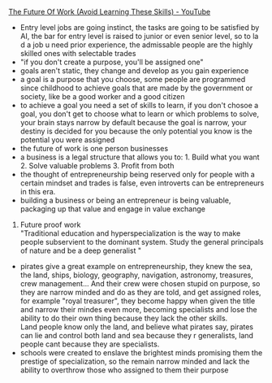 [The Future Of Work (Avoid Learning These Skills) - YouTube](https://www.youtube.com/watch?v=RS9qrdJLdmU&t=712s)
  
- Entry level jobs are going instinct, the tasks are going to be satisfied by AI, the bar for entry level is raised to junior or even senior level, so to la d a job u need prior experience, the admissable people are the highly skilled ones with selectable trades  
- "if you don't create a purpose, you'll be assigned one"  
- goals aren't static, they change and develop as you gain experience  
- a goal is a purpose that you choose, some people are programmed since childhood to achieve goals that are made by the government or society, like be a good worker and a good citizen  
- to achieve a goal you need a set of skills to learn, if you don't chosoe a goal, you don't get to choose what to learn or which problems to solve, your brain stays narrow by default because the goal is narrow, your destiny is decided for you because the only potential you know is the potential you were assigned  
- the future of work is one person businesses  
- a business is a legal structure that allows you to: 1. Build what you want 2. Solve valuable problems 3. Profit from both  
- the thought of entrepreneurship being reserved only for people with a certain mindset and trades is false, even introverts can be entrepreneurs in this era.  
- building a business or being an entrepreneur is being valuable, packaging up that value and engage in value exchange  
  
1. Future proof work  
"Traditional education and hyperspecialization is the way to make people subservient to the dominant system. Study the general principals of nature and be a deep generalist "  
- pirates give a great example on entrepreneurship, they knew the sea, the land, ships, biology, geography, navigation, astronomy, treasures, crew management... And their crew were chosen stupid on purpose, so they are narrow minded and do as they are told, and get assigned roles, for example "royal treasurer", they become happy when given the title and narrow their mindes even more, becoming specialists and lose the ability to do their own thing because they lack the other skills.  
Land people know only the land, and believe what pirates say, pirates can lie and control both land and sea because they r generalists, land people cant because they are specialists.  
- schools were created to enslave the brightest minds promising them the prestige of specialization, so the remain narrow minded and lack the ability to overthrow those who assigned to them their purpose
